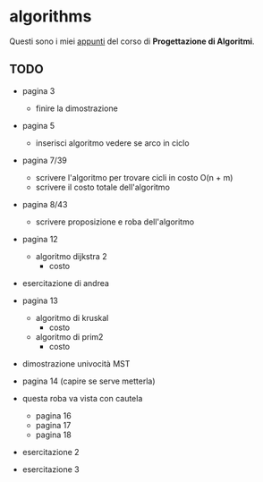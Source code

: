 # algorithms 

Questi sono i miei [appunti](https://raw.githubusercontent.com/ph04/algorithms/main/src/main.pdf) del corso di **Progettazione di Algoritmi**.

## TODO

- pagina 3
    - finire la dimostrazione

- pagina 5
    - inserisci algoritmo vedere se arco in ciclo

- pagina 7/39
    - scrivere l'algoritmo per trovare cicli in costo O(n + m)
    - scrivere il costo totale dell'algoritmo

- pagina 8/43
    - scrivere proposizione e roba dell'algoritmo

- pagina 12
    - algoritmo dijkstra 2
        - costo

- esercitazione di andrea

- pagina 13
    - algoritmo di kruskal
        - costo
    - algoritmo di prim2
        - costo

- dimostrazione univocità MST

- pagina 14 (capire se serve metterla)

- questa roba va vista con cautela
    - pagina 16
    - pagina 17
    - pagina 18

- esercitazione 2
- esercitazione 3

